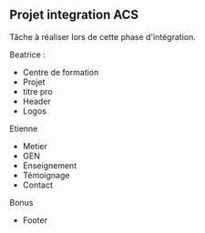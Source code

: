 ## Projet integration ACS
Tâche à réaliser lors de cette phase d'intégration.


Beatrice :
- Centre de formation
- Projet
- titre pro
- Header
- Logos

Etienne
- Metier
- GEN
- Enseignement
- Témoignage
- Contact

Bonus
- Footer